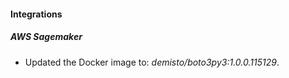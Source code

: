 
#### Integrations

##### AWS Sagemaker


- Updated the Docker image to: *demisto/boto3py3:1.0.0.115129*.
